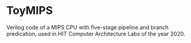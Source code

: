 # ToyMIPS
Verilog code of a MIPS CPU with five-stage pipeline and branch predication, used in HIT Computer Architecture Labs of the year 2020.
